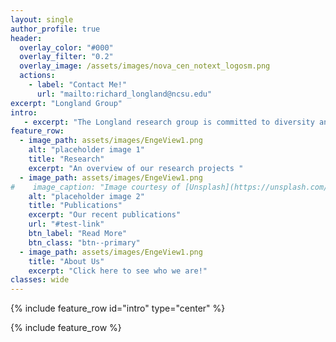 ```yaml
---
layout: single
author_profile: true
header:
  overlay_color: "#000"
  overlay_filter: "0.2"
  overlay_image: /assets/images/nova_cen_notext_logosm.png
  actions:
    - label: "Contact Me!"
      url: "mailto:richard_longland@ncsu.edu"
excerpt: "Longland Group"
intro: 
   - excerpt: "The Longland research group is committed to diversity and equality. A diverse set of experiences across race, gender, age, religion, and identity helps us unlock the mysteries of the universe in new and unique ways!"
feature_row:
  - image_path: assets/images/EngeView1.png
    alt: "placeholder image 1"
    title: "Research"
    excerpt: "An overview of our research projects "
  - image_path: assets/images/EngeView1.png
#    image_caption: "Image courtesy of [Unsplash](https://unsplash.com/)"
    alt: "placeholder image 2"
    title: "Publications"
    excerpt: "Our recent publications"
    url: "#test-link"
    btn_label: "Read More"
    btn_class: "btn--primary"
  - image_path: assets/images/EngeView1.png
    title: "About Us"
    excerpt: "Click here to see who we are!"
classes: wide
---
```


{% include feature_row id="intro" type="center" %}

{% include feature_row %}
